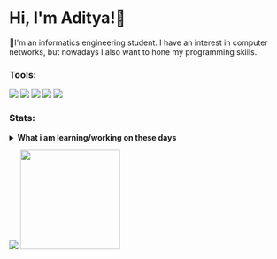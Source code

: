 # Hi, I'm Aditya!👋 
👷I'm an informatics engineering student. I have an interest in computer networks, but nowadays I also want to hone my programming skills. 

### Tools:
<p>
    <img src="https://img.shields.io/badge/OS-MacOS-blue?&logo=apple" />
    <img src="https://img.shields.io/badge/OS-Windows-blue?&logo=windows" />
    <img src="https://img.shields.io/badge/IDE-Visual%20Studio-blue?&logo=visual%20studio" />
    <img src="https://img.shields.io/badge/Text%20Editor-Visual%20Studio%20Code-blue?&logo=visual%20studio%20code&logoColor=blue" />
    <img src="https://gpvc.arturio.dev/adwaakhtara" />
</p>  

### Stats:
<details>
 <summary><strong>What i am learning/working on these days</strong></summary>
    - 🌱 I’m currently learning about C++, C#, C, and Python Programming Laguange </br>
    - 💬 Ask me about anything.</br>
    - 📫 How to reach me: <a href="rio.pahlevi@students.amikom.ac.id">Email me!</a>  </br>
    - 😄 Pronouns: He/Him </br>
    - ⚡ Fun fact: ... </br>
</details>
<p>
    <img src="https://github-readme-stats.vercel.app/api?username=adwaakhtara&hide=contribs,prs&show_icons=true&hide_border=true&title_color=000" />
    <img src="https://github-readme-stats.vercel.app/api/top-langs/?username=adwaakhtara&layout=compact" height=180 />
</p>

